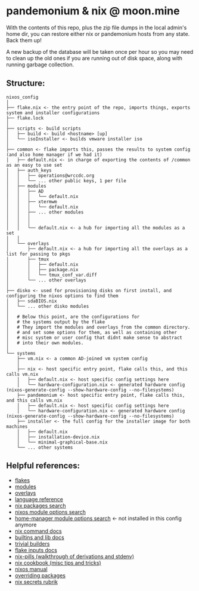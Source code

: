 # pandemonium & nix @ moon.mine

With the contents of this repo,
plus the zip file dumps in the local admin's home dir, you can restore either nix or pandemonium hosts from any state. Back them up!

A new backup of the database will be taken once per hour
so you may need to clean up the old ones if you are running out of disk space, along with running garbage collection.

## Structure:

```
nixos_config
│
├── flake.nix <- the entry point of the repo, imports things, exports system and installer configurations
├── flake.lock
│
├── scripts <- build scripts
│   ├── build <- build <hostname> [up]
│   └── isoInstaller <- builds vmware installer iso
│
├── common <- flake imports this, passes the results to system config (and also home manager if we had it)
│   ├── default.nix <- in charge of exporting the contents of /common as an easy to use set
│   ├── auth_keys
│   │   ├── operations@wrccdc.org
│   │   └── ... other public keys, 1 per file
│   ├── modules
│   │   ├── AD
│   │   │   └── default.nix
│   │   ├── xtermwm
│   │   │   └── default.nix
│   │   ├── ... other modules
│   │   │
│   │   │
│   │   └── default.nix <- a hub for importing all the modules as a set
│   │
│   └── overlays
│       ├── default.nix <- a hub for importing all the overlays as a list for passing to pkgs
│       ├── tmux
│       │   ├── default.nix
│       │   ├── package.nix
│       │   └── tmux_conf_var.diff
│       └── ... other overlays
│
├── disko <- used for provisioning disks on first install, and configuring the nixos options to find them
│   ├── sdaBIOS.nix
│   └── ... other disko modules
│
│   # Below this point, are the configurations for
│   # the systems output by the flake
│   # They import the modules and overlays from the common directory.
│   # and set some options for them, as well as containing other
│   # misc system or user config that didnt make sense to abstract
│   # into their own modules.
│
└── systems
    ├── vm.nix <- a common AD-joined vm system config
    │
    ├── nix <- host specific entry point, flake calls this, and this calls vm.nix
    │   ├── default.nix <- host specific config settings here
    │   └── hardware-configuration.nix <- generated hardware config (nixos-generate-config --show-hardware-config --no-filesystems)
    ├── pandemonium <- host specific entry point, flake calls this, and this calls vm.nix
    │   ├── default.nix <- host specific config settings here
    │   └── hardware-configuration.nix <- generated hardware config (nixos-generate-config --show-hardware-config --no-filesystems)
    ├── installer <- the full config for the installer image for both machines
    │   ├── default.nix
    │   ├── installation-device.nix
    │   └── minimal-graphical-base.nix
    └── ... other systems
```

## Helpful references:
- [flakes](https://nixos.wiki/wiki/Flakes)
- [modules](https://nixos.wiki/wiki/NixOS_modules)
- [overlays](https://nixos.wiki/wiki/Overlays)
- [language reference](https://nix.dev/manual/nix/2.18/language/)
- [nix packages search](https://search.nixos.org/packages)
- [nixos module options search](https://search.nixos.org/options)
- [home-manager module options search](https://mipmip.github.io/home-manager-option-search/) <- not installed in this config anymore
- [nix command docs](https://nix.dev/manual/nix/2.22/command-ref/new-cli/nix)
- [builtins and lib docs](https://teu5us.github.io/nix-lib.html)
- [trivial builders](https://ryantm.github.io/nixpkgs/builders/trivial-builders/)
- [flake inputs docs](https://nix.dev/manual/nix/2.22/command-ref/new-cli/nix3-flake#flake-references)
- [nix-pills (walkthrough of derivations and stdenv)](https://nixos.org/guides/nix-pills/)
- [nix cookbook (misc tips and tricks)](https://nixos.wiki/wiki/Nix_Cookbook)
- [nixos manual](https://nixos.org/manual/nixpkgs/stable/)
- [overriding packages](https://ryantm.github.io/nixpkgs/using/overrides/)
- [nix secrets rubrik](https://nixos.wiki/wiki/Comparison_of_secret_managing_schemes)
